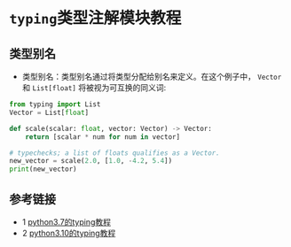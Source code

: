 # `typing`类型注解模块教程

## 类型别名
* 类型别名：类型别名通过将类型分配给别名来定义。在这个例子中， `Vector` 和 `List[float]` 将被视为可互换的同义词:
```python
from typing import List
Vector = List[float]

def scale(scalar: float, vector: Vector) -> Vector:
    return [scalar * num for num in vector]

# typechecks; a list of floats qualifies as a Vector.
new_vector = scale(2.0, [1.0, -4.2, 5.4])
print(new_vector)
```


## 参考链接
* 1 [python3.7的typing教程](https://docs.python.org/zh-cn/3.7/library/typing.html)
* 2 [python3.10的typing教程](https://docs.python.org/zh-cn/3/library/typing.html)